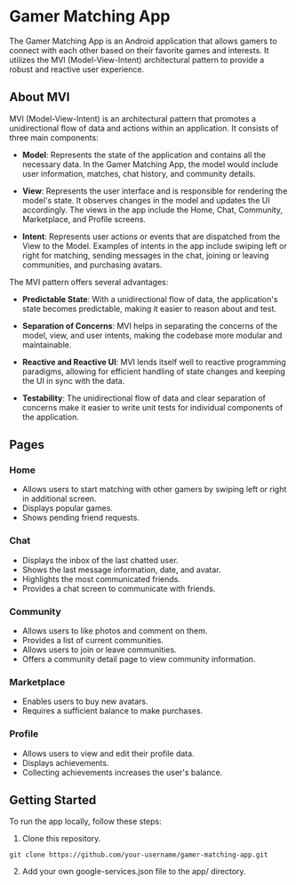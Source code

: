# Gamer Matching App

The Gamer Matching App is an Android application that allows gamers to connect with each other based on their favorite games and interests. It utilizes the MVI (Model-View-Intent) architectural pattern to provide a robust and reactive user experience.

## About MVI

MVI (Model-View-Intent) is an architectural pattern that promotes a unidirectional flow of data and actions within an application. It consists of three main components:

- **Model**: Represents the state of the application and contains all the necessary data. In the Gamer Matching App, the model would include user information, matches, chat history, and community details.

- **View**: Represents the user interface and is responsible for rendering the model's state. It observes changes in the model and updates the UI accordingly. The views in the app include the Home, Chat, Community, Marketplace, and Profile screens.

- **Intent**: Represents user actions or events that are dispatched from the View to the Model. Examples of intents in the app include swiping left or right for matching, sending messages in the chat, joining or leaving communities, and purchasing avatars.

The MVI pattern offers several advantages:

- **Predictable State**: With a unidirectional flow of data, the application's state becomes predictable, making it easier to reason about and test.

- **Separation of Concerns**: MVI helps in separating the concerns of the model, view, and user intents, making the codebase more modular and maintainable.

- **Reactive and Reactive UI**: MVI lends itself well to reactive programming paradigms, allowing for efficient handling of state changes and keeping the UI in sync with the data.

- **Testability**: The unidirectional flow of data and clear separation of concerns make it easier to write unit tests for individual components of the application.

## Pages

### Home
- Allows users to start matching with other gamers by swiping left or right in additional screen.
- Displays popular games.
- Shows pending friend requests.

### Chat
- Displays the inbox of the last chatted user.
- Shows the last message information, date, and avatar.
- Highlights the most communicated friends.
- Provides a chat screen to communicate with friends.

### Community
- Allows users to like photos and comment on them.
- Provides a list of current communities.
- Allows users to join or leave communities.
- Offers a community detail page to view community information.

### Marketplace
- Enables users to buy new avatars.
- Requires a sufficient balance to make purchases.

### Profile
- Allows users to view and edit their profile data.
- Displays achievements.
- Collecting achievements increases the user's balance.

## Getting Started

To run the app locally, follow these steps:

1. Clone this repository.

```shell
git clone https://github.com/your-username/gamer-matching-app.git
```

2. Add your own google-services.json file to the app/ directory.
